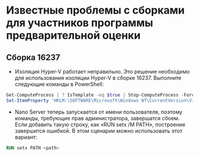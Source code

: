 # <a name="known-issues-for-insider-builds"></a>Известные проблемы с сборками для участников программы предварительной оценки

## <a name="build-16237"></a>Сборка 16237

- Изоляция Hyper-V работает неправильно. Это решение необходимо для использования изоляции Hyper-V в сборке 16237. Выполните следующие команды в PowerShell:

```PowerShell
Get-ComputeProcess | ? IsTemplate -eq $true | Stop-ComputeProcess -Force
Set-ItemProperty 'HKLM:\SOFTWARE\Microsoft\Windows NT\CurrentVersion\Virtualization\Containers\' -Name TemplateVmCount -Type dword -Value 0 -Force
```

- Nano Server теперь запускается от имени пользователя, поэтому команды, требующие прав администратора, завершатся сбоем. Если добавить такую строку, как «RUN setx /M PATH», построение завершится ошибкой. В этом сценарии можно использовать этот вариант:

```dockerfile
RUN setx PATH <path>
```
